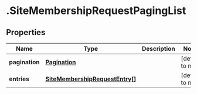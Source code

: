 # .SiteMembershipRequestPagingList

## Properties
Name | Type | Description | Notes
------------ | ------------- | ------------- | -------------
**pagination** | [**Pagination**](Pagination.md) |  | [default to null]
**entries** | [**SiteMembershipRequestEntry[]**](SiteMembershipRequestEntry.md) |  | [default to null]



